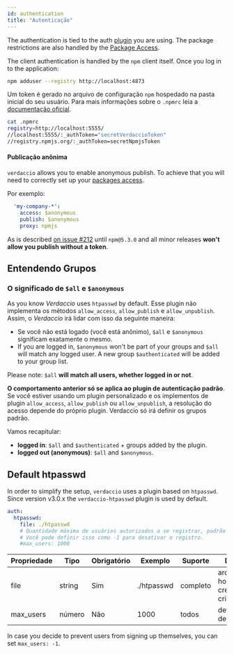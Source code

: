 ```yaml
---
id: authentication
title: "Autenticação"
---
```


The authentication is tied to the auth [plugin](plugins.md) you are using. The package restrictions are also handled by the [Package Access](packages.md).

The client authentication is handled by the `npm` client itself. Once you log in to the application:

```bash
npm adduser --registry http://localhost:4873
```

Um token é gerado no arquivo de configuração `npm` hospedado na pasta inicial do seu usuário. Para mais informações sobre o `.npmrc` leia a [documentação oficial](https://docs.npmjs.com/files/npmrc).

```bash
cat .npmrc
registry=http://localhost:5555/
//localhost:5555/:_authToken="secretVerdaccioToken"
//registry.npmjs.org/:_authToken=secretNpmjsToken
```

#### Publicação anônima

`verdaccio` allows you to enable anonymous publish. To achieve that you will need to correctly set up your [packages access](packages.md).

Por exemplo:

```yaml
  'my-company-*':
    access: $anonymous
    publish: $anonymous
    proxy: npmjs
```

As is described [on issue #212](https://github.com/verdaccio/verdaccio/issues/212#issuecomment-308578500) until `npm@5.3.0` and all minor releases **won't allow you publish without a token**.

## Entendendo Grupos

### O significado de `$all` e `$anonymous`

As you know *Verdaccio* uses `htpasswd` by default. Esse plugin não implementa os métodos `allow_access`, `allow_publish` e `allow_unpublish`. Assim, o *Verdaccio* irá lidar com isso da seguinte maneira:

* Se você não está logado (você está anônimo), `$all` e `$anonymous` significam exatamente o mesmo.
* If you are logged in, `$anonymous` won't be part of your groups and `$all` will match any logged user. A new group `$authenticated` will be added to your group list.

Please note: `$all` **will match all users, whether logged in or not**.

**O comportamento anterior só se aplica ao plugin de autenticação padrão**. Se você estiver usando um plugin personalizado e os implementos de plugin `allow_access`, `allow_publish` ou `allow_unpublish`, a resolução do acesso depende do próprio plugin. Verdaccio só irá definir os grupos padrão.

Vamos recapitular:

* **logged in**: `$all` and `$authenticated` + groups added by the plugin.
* **logged out (anonymous)**: `$all` and `$anonymous`.

## Default htpasswd

In order to simplify the setup, `verdaccio` uses a plugin based on `htpasswd`. Since version v3.0.x the `verdaccio-htpasswd` plugin is used by default.

```yaml
auth:
  htpasswd:
    file: ./htpasswd
    # Quantidade máxima de usuários autorizados a se registrar, padrão "+inf".
    # Você pode definir isso como -1 para desativar o registro.
    #max_users: 1000
```

| Propriedade | Tipo   | Obrigatório | Exemplo    | Suporte  | Descrição                                         |
| ----------- | ------ | ----------- | ---------- | -------- | ------------------------------------------------- |
| file        | string | Sim         | ./htpasswd | completo | arquivo que hospeda as credenciais criptografadas |
| max_users   | número | Não         | 1000       | todos    | define o limite de usuários                       |

In case you decide to prevent users from signing up themselves, you can set `max_users: -1`.